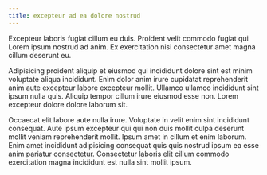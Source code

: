 ```yaml
---
title: excepteur ad ea dolore nostrud
---
```


Excepteur laboris fugiat cillum eu duis. Proident velit commodo fugiat qui Lorem ipsum nostrud ad anim. Ex exercitation nisi consectetur amet magna cillum deserunt eu.

Adipisicing proident aliquip et eiusmod qui incididunt dolore sint est minim voluptate aliqua incididunt. Enim dolor anim irure cupidatat reprehenderit anim aute excepteur labore excepteur mollit. Ullamco ullamco incididunt sint ipsum nulla quis. Aliquip tempor cillum irure eiusmod esse non. Lorem excepteur dolore dolore laborum sit.

Occaecat elit labore aute nulla irure. Voluptate in velit enim sint incididunt consequat. Aute ipsum excepteur qui qui non duis mollit culpa deserunt mollit veniam reprehenderit mollit. Ipsum amet in cillum et enim laborum. Enim amet incididunt adipisicing consequat quis quis nostrud ipsum ea esse anim pariatur consectetur. Consectetur laboris elit cillum commodo exercitation magna incididunt est nulla sint mollit ipsum.